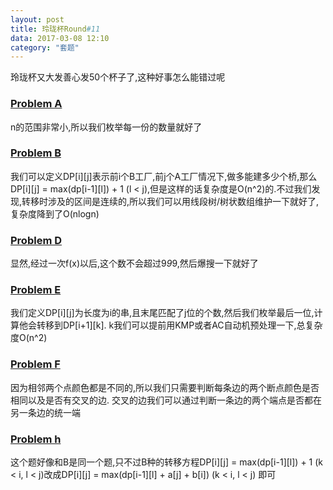 ```yaml
---
layout: post
title: 玲珑杯Round#11
data: 2017-03-08 12:10
category: "套题"
---
```

玲珑杯又大发善心发50个杯子了,这种好事怎么能错过呢
### [Problem A](http://www.ifrog.cc/acm/problem/1096)
n的范围非常小,所以我们枚举每一份的数量就好了

### [Problem B](http://www.ifrog.cc/acm/problem/1097)
我们可以定义DP[i][j]表示前i个B工厂,前j个A工厂情况下,做多能建多少个桥,那么DP[i][j] = max(dp[i-1][l]) + 1 (l < j),但是这样的话复杂度是O(n^2)的.不过我们发现,转移时涉及的区间是连续的,所以我们可以用线段树/树状数组维护一下就好了,复杂度降到了O(nlogn)

### [Problem D](http://www.ifrog.cc/acm/problem/1099)
显然,经过一次f(x)以后,这个数不会超过9*9*9,然后爆搜一下就好了

### [Problem E](http://www.ifrog.cc/acm/problem/1100)
我们定义DP[i][j]为长度为i的串,且末尾匹配了j位的个数,然后我们枚举最后一位,计算他会转移到DP[i+1][k].
k我们可以提前用KMP或者AC自动机预处理一下,总复杂度O(n^2)

### [Problem F](http://www.ifrog.cc/acm/problem/1101)
因为相邻两个点颜色都是不同的,所以我们只需要判断每条边的两个断点颜色是否相同以及是否有交叉的边.
交叉的边我们可以通过判断一条边的两个端点是否都在另一条边的统一端

### [Problem h](http://www.ifrog.cc/acm/problem/1103)
这个题好像和B是同一个题,只不过B种的转移方程DP[i][j] = max(dp[i-1][l]) + 1 (k < i, l < j)改成DP[i][j] = max(dp[i-1][l] + a[j] + b[i])  (k < i, l < j) 即可

